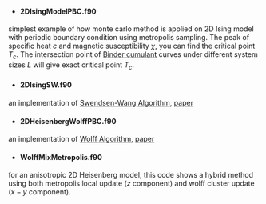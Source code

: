 + #### 2DIsingModelPBC.f90
simplest example of how monte carlo method is applied on 2D Ising model with periodic boundary condition using metropolis sampling. The peak of specific heat $c$ and magnetic susceptibility $\chi$, you can find the critical point $T_c$. The intersection point of [Binder cumulant](http://www.sklogwiki.org/SklogWiki/index.php/Binder_cumulant) curves under different system sizes $L$ will give exact critical point $T_c$.

+ #### 2DIsingSW.f90
an implementation of [Swendsen-Wang Algorithm](http://en.wikipedia.org/wiki/Swendsen%E2%80%93Wang_algorithm), [paper](http://journals.aps.org/prl/abstract/10.1103/PhysRevLett.58.86)

+ #### 2DHeisenbergWolffPBC.f90
an implementation of [Wolff Algorithm](http://en.wikipedia.org/wiki/Wolff_algorithm), [paper](http://journals.aps.org/prl/abstract/10.1103/PhysRevLett.62.361)

+ #### WolffMixMetropolis.f90
for an anisotropic 2D Heisenberg model, this code shows a hybrid method using both metropolis local update ($z$ component) and wolff cluster update ($x-y$ component).
